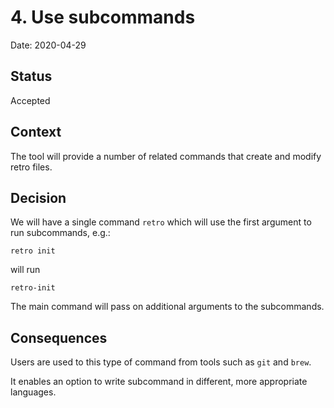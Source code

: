 # 4. Use subcommands

Date: 2020-04-29

## Status

Accepted

## Context

The tool will provide a number of related commands that create and modify retro files.

## Decision

We will have a single command `retro` which will use the first argument to run subcommands, e.g.:

    retro init

will run

    retro-init

The main command will pass on additional arguments to the subcommands.

## Consequences

Users are used to this type of command from tools such as `git` and `brew`.

It enables an option to write subcommand in different, more appropriate languages.
